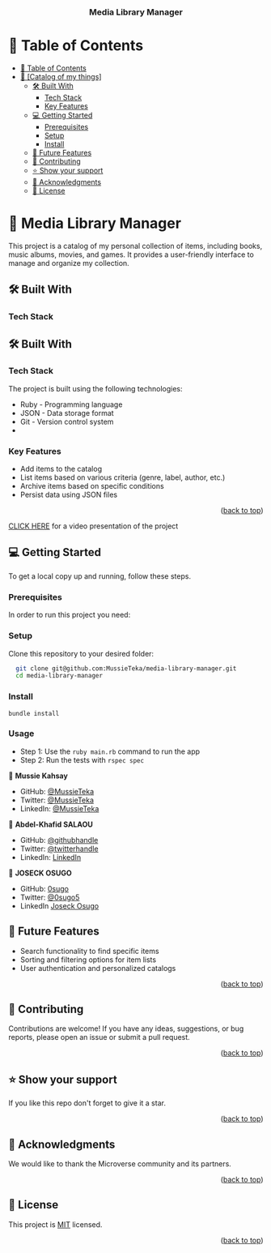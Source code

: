 <a name="readme-top"></a>

<div align="center">

  <h3><b>Media Library Manager</b></h3>

</div>

<!-- TABLE OF CONTENTS -->

# 📗 Table of Contents

- [📗 Table of Contents](#-table-of-contents)
- [📖 \[Catalog of my things\] ](#--)
  - [🛠 Built With ](#-built-with-)
    - [Tech Stack ](#tech-stack-)
    - [Key Features ](#key-features-)
  - [💻 Getting Started ](#-getting-started-)
    - [Prerequisites](#prerequisites)
    - [Setup](#setup)
    - [Install](#install)
  - [🔭 Future Features ](#-future-features-)
  - [🤝 Contributing ](#-contributing-)
  - [⭐️ Show your support ](#️-show-your-support-)
  - [🙏 Acknowledgments ](#-acknowledgments-)
  - [📝 License ](#-license-)

<!--- PROJECT DESCRIPTION --->

# 📖 Media Library Manager <a name="about-project"></a>

This project is a catalog of my personal collection of items, including books, music albums, movies, and games. It provides a user-friendly interface to manage and organize my collection.

## 🛠 Built With

### Tech Stack

## 🛠 Built With <a name="built-with"></a>

### Tech Stack <a name="tech-stack"></a>

The project is built using the following technologies:

- Ruby - Programming language
- JSON - Data storage format
- Git - Version control system
- 
### Key Features <a name="key-features"></a>

- Add items to the catalog
- List items based on various criteria (genre, label, author, etc.)
- Archive items based on specific conditions
- Persist data using JSON files

<p align="right">(<a href="#readme-top">back to top</a>)</p>

<!-- LIVE DEMO -->

[CLICK HERE](https://drive.google.com/file/d/1YXQAVDRESbPK83F5Q4g3BIn_QL2qbURA/view?usp=sharing) for a video presentation of the project


<!-- GETTING STARTED -->

## 💻 Getting Started <a name="getting-started"></a>


To get a local copy up and running, follow these steps.


### Prerequisites

In order to run this project you need:


### Setup
Clone this repository to your desired folder:

```sh
  git clone git@github.com:MussieTeka/media-library-manager.git
  cd media-library-manager
```

### Install
`bundle install`


### Usage
- Step 1: Use the ``ruby main.rb`` command to run the app
- Step 2: Run the tests with `rspec spec`

<!-- AUTHORS -->

👤 **Mussie Kahsay**
- GitHub: [@MussieTeka](https://github.com/MussieTeka)
- Twitter: [@MussieTeka](https://twitter.com/mussieteka)
- LinkedIn: [@MussieTeka](https://linkedin.com/in/mussieteka)

👤 **Abdel-Khafid SALAOU**

- GitHub: [@githubhandle](https://github.com/adeola003)
- Twitter: [@twitterhandle](https://twitter.com/khadaf6)
- LinkedIn: [LinkedIn](https://www.linkedin.com/in/abdel-khafid-salaou)

👤 **JOSECK OSUGO**

- GitHub: [0sugo](https://github.com/0sugo)
- Twitter: [@0sugo5](https://twitter.com/osugo5)
- LinkedIn [Joseck Osugo](https://www.linkedin.com/in/joseck-osugo/)

<!-- FUTURE FEATURES -->

## 🔭 Future Features <a name="future-features"></a>

- Search functionality to find specific items
- Sorting and filtering options for item lists
- User authentication and personalized catalogs

<p align="right">(<a href="#readme-top">back to top</a>)</p>

<!-- CONTRIBUTING -->

## 🤝 Contributing <a name="contributing"></a>

Contributions are welcome! If you have any ideas, suggestions, or bug reports, please open an issue or submit a pull request.

<p align="right">(<a href="#readme-top">back to top</a>)</p>

<!-- SUPPORT -->

## ⭐️ Show your support <a name="support"></a>


If you like this repo don't forget to give it a star.

<p align="right">(<a href="#readme-top">back to top</a>)</p>

<!-- ACKNOWLEDGEMENTS -->

## 🙏 Acknowledgments <a name="acknowledgements"></a>

We would like to thank the Microverse community and its partners.

<p align="right">(<a href="#readme-top">back to top</a>)</p>

<!-- LICENSE -->

## 📝 License <a name="license"></a>

This project is [MIT](./LICENSE.md) licensed.

<p align="right">(<a href="#readme-top">back to top</a>)</p>
